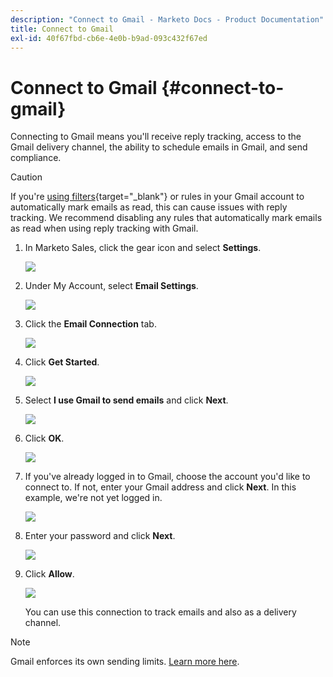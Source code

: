 ```yaml
---
description: "Connect to Gmail - Marketo Docs - Product Documentation"
title: Connect to Gmail
exl-id: 40f67fbd-cb6e-4e0b-b9ad-093c432f67ed
---
```

# Connect to Gmail {#connect-to-gmail}

Connecting to Gmail means you'll receive reply tracking, access to the Gmail delivery channel, the ability to schedule emails in Gmail, and send compliance.

>[!CAUTION]
>
>If you're [using filters](https://support.google.com/mail/answer/6579?hl=en#zippy=%2Ccreate-a-filter%2Cedit-or-delete-filters){target="_blank"} or rules in your Gmail account to automatically mark emails as read, this can cause issues with reply tracking. We recommend disabling any rules that automatically mark emails as read when using reply tracking with Gmail.

1. In Marketo Sales, click the gear icon and select **Settings**.

   ![](assets/connect-to-gmail-1.png)

1. Under My Account, select **Email Settings**.

   ![](assets/connect-to-gmail-2.png)

1. Click the **Email Connection** tab.

   ![](assets/connect-to-gmail-3.png)

1. Click **Get Started**.

   ![](assets/connect-to-gmail-4.png)

1. Select **I use Gmail to send emails** and click **Next**.

   ![](assets/connect-to-gmail-5.png)

1. Click **OK**.

   ![](assets/connect-to-gmail-6.png)

1. If you've already logged in to Gmail, choose the account you'd like to connect to. If not, enter your Gmail address and click **Next**. In this example, we're not yet logged in.

   ![](assets/connect-to-gmail-7.png)

1. Enter your password and click **Next**.

   ![](assets/connect-to-gmail-8.png)

1. Click **Allow**.

   ![](assets/connect-to-gmail-9.png)

   You can use this connection to track emails and also as a delivery channel.

>[!NOTE]
>
>Gmail enforces its own sending limits. [Learn more here](/help/marketo/product-docs/marketo-sales-connect/email/email-delivery/email-connection-throttling.md#email-provider-limits).
